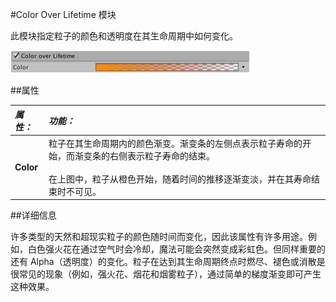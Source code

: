 #Color Over Lifetime 模块

此模块指定粒子的颜色和透明度在其生命周期中如何变化。

![](../uploads/Main/PartSysColorOverLifeInsp.png) 

##属性

|**_属性：_** |**_功能：_** |
|:---|:---|
|__Color__ |粒子在其生命周期内的颜色渐变。渐变条的左侧点表示粒子寿命的开始，而渐变条的右侧表示粒子寿命的结束。<br/><br/>在上图中，粒子从橙色开始，随着时间的推移逐渐变淡，并在其寿命结束时不可见。|

##详细信息

许多类型的天然和超现实粒子的颜色随时间而变化，因此该属性有许多用途。例如，白色强火花在通过空气时会冷却，魔法可能会突然变成彩虹色。但同样重要的还有 Alpha（透明度）的变化。粒子在达到其生命周期终点时燃尽、褪色或消散是很常见的现象（例如，强火花、烟花和烟雾粒子），通过简单的梯度渐变即可产生这种效果。
